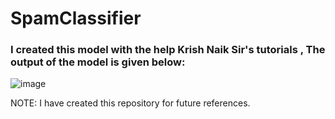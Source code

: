 # SpamClassifier

### I created this model with the help Krish Naik Sir's tutorials , The output of the model is given below:


![image](https://user-images.githubusercontent.com/64833579/147732126-377952a8-f2c3-43ba-9aae-824794a14437.png)

NOTE: I have created this repository for future references. 
